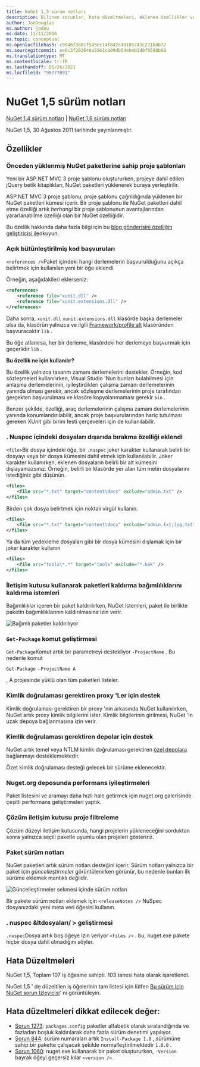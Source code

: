 ```yaml
---
title: NuGet 1,5 sürüm notları
description: Bilinen sorunlar, hata düzeltmeleri, eklenen özellikler ve CCR 'ler dahil olmak üzere NuGet 1,5 sürüm notları.
author: JonDouglas
ms.author: jodou
ms.date: 11/11/2016
ms.topic: conceptual
ms.openlocfilehash: c9946f3d8cf545ec14f842c40105743c231b4b72
ms.sourcegitcommit: ee6c3f203648a5561c809db54ebeb1d0f0598b68
ms.translationtype: MT
ms.contentlocale: tr-TR
ms.lasthandoff: 01/26/2021
ms.locfileid: "98777091"
---
```

# <a name="nuget-15-release-notes"></a>NuGet 1,5 sürüm notları

[NuGet 1,4 sürüm notları](../release-notes/nuget-1.4.md)  |  [NuGet 1,6 sürüm notları](../release-notes/nuget-1.6.md)

NuGet 1,5, 30 Ağustos 2011 tarihinde yayınlanmıştır.

## <a name="features"></a>Özellikler

### <a name="project-templates-with-preinstalled-nuget-packages"></a>Önceden yüklenmiş NuGet paketlerine sahip proje şablonları
Yeni bir ASP.NET MVC 3 proje şablonu oluştururken, projeye dahil edilen jQuery betik kitaplıkları, NuGet paketleri yüklenerek buraya yerleştirilir.

ASP.NET MVC 3 proje şablonu, proje şablonu çağrıldığında yüklenen bir NuGet paketleri kümesi içerir. Bir proje şablonu ile NuGet paketleri dahil etme özelliği artık _herhangi_ bir proje şablonunun avantajlarından yararlanabilme özelliği olan bir NuGet özelliğidir.

Bu özellik hakkında daha fazla bilgi için bu [blog gönderisini özelliğin geliştiricisi ile](https://blogs.msdn.com/b/marcinon/archive/2011/07/08/project-templates-and-preinstalled-nuget-packages.aspx)okuyun.

### <a name="explicit-assembly-references"></a>Açık bütünleştirilmiş kod başvuruları

`<references />`Paket içindeki hangi derlemelerin başvurulduğunu açıkça belirtmek için kullanılan yeni bir öğe eklendi.

Örneğin, aşağıdakileri eklerseniz:

```xml
<references>
    <reference file="xunit.dll" />
    <reference file="xunit.extensions.dll" />
</references>
```

Daha sonra, `xunit.dll` `xunit.extensions.dll` klasörde başka derlemeler olsa da, klasörün yalnızca ve ilgili [Framework/profile alt](../reference/nuspec.md#explicit-assembly-references) klasöründen başvuracaktır `lib` .

Bu öğe atlanırsa, her bir derleme, klasördeki her derlemeye başvurmak için geçerlidir `lib` .

__Bu özellik ne için kullanılır?__

Bu özellik yalnızca tasarım zamanı derlemelerini destekler. Örneğin, kod sözleşmeleri kullanılırken, Visual Studio 'Nun bunları bulabilmesi için anlaşma derlemelerinin, iyileştirdikleri çalışma zamanı derlemelerinin yanında olması gerekir, ancak sözleşme derlemelerinin proje tarafından gerçekten başvurulması ve klasöre kopyalanmaması gerekir `bin` .

Benzer şekilde, özelliği, araç derlemelerinin çalışma zamanı derlemelerinin yanında konumlandırılabilir, ancak proje başvurularından hariç tutulması gereken XUnit gibi birim testi çerçeveleri için de kullanılabilir.

### <a name="added-ability-to-exclude-files-in-the-nuspec"></a>. Nuspec içindeki dosyaları dışarıda bırakma özelliği eklendi
`<file>`Bir dosya içindeki öğe, bir `.nuspec` joker karakter kullanarak belirli bir dosyayı veya bir dosya kümesini dahil etmek için kullanılabilir. Joker karakter kullanırken, eklenen dosyaların belirli bir alt kümesini dışlayamazsınız. Örneğin, belirli bir klasörde yer alan tüm metin dosyalarını istediğiniz gibi düşünün.

```xml
<files>
    <file src="*.txt" target="content\docs" exclude="admin.txt" />
</files>
```

Birden çok dosya belirtmek için noktalı virgül kullanın.

```xml
<files>
    <file src="*.txt" target="content\docs" exclude="admin.txt;log.txt" />
</files>
```

Ya da tüm yedekleme dosyaları gibi bir dosya kümesini dışlamak için bir joker karakter kullanın

```xml
<files>
    <file src="tools\*.*" target="tools" exclude="*.bak" />
</files>
```

### <a name="removing-packages-using-the-dialog-prompts-to-remove-dependencies"></a>İletişim kutusu kullanarak paketleri kaldırma bağımlılıklarını kaldırma istemleri
Bağımlılıklar içeren bir paket kaldırılırken, NuGet istemleri, paket ile birlikte paketin bağımlılıklarının kaldırılmasına izin verir.

![Bağımlı paketler kaldırılıyor](./media/remove-dependent-packages.png)


### <a name="get-package-command-improvement"></a>`Get-Package` komut geliştirmesi
`Get-Package`Komut artık bir parametreyi destekliyor `-ProjectName` . Bu nedenle komut

```
Get-Package –ProjectName A
```

, A projesinde yüklü olan tüm paketleri listeler.

### <a name="support-for-proxies-that-require-authentication"></a>Kimlik doğrulaması gerektiren proxy 'Ler için destek
Kimlik doğrulaması gerektiren bir proxy 'nin arkasında NuGet kullanılırken, NuGet artık proxy kimlik bilgilerini ister. Kimlik bilgilerinin girilmesi, NuGet 'in uzak depoya bağlanmasına izin verir.

### <a name="support-for-repositories-that-require-authentication"></a>Kimlik doğrulaması gerektiren depolar için destek
NuGet artık temel veya NTLM kimlik doğrulaması gerektiren [özel depolara](../hosting-packages/local-feeds.md) bağlanmayı desteklemektedir.

Özet kimlik doğrulaması desteği gelecek bir sürüme eklenecektir.

### <a name="performance-improvements-to-the-nugetorg-repository"></a>Nuget.org deposunda performans iyileştirmeleri
Paket listesini ve aramayı daha hızlı hale getirmek için nuget.org galerisinde çeşitli performans geliştirmeleri yaptık.

### <a name="solution-dialog-project-filtering"></a>Çözüm iletişim kutusu proje filtreleme
Çözüm düzeyi iletişim kutusunda, hangi projelerin yükleneceğini sorduktan sonra yalnızca seçili paketle uyumlu olan projeleri gösteririz.

### <a name="package-release-notes"></a>Paket sürüm notları
NuGet paketleri artık sürüm notları desteğini içerir. Sürüm notları yalnızca bir paket için _güncelleştirmeler_ görüntülenirken görünür, bu nedenle bunları ilk sürüme eklemek mantıklı değildir.

![Güncelleştirmeler sekmesi içinde sürüm notları](./media/manage-nuget-packages-release-notes.png)

Bir pakete sürüm notları eklemek için `<releaseNotes />` NuSpec dosyanızdaki yeni meta veri öğesini kullanın.

### <a name="nuspec-ltfiles-gt-improvement"></a>. nuspec &ltdosyaları/ &gt; geliştirmesi
`.nuspec`Dosya artık boş öğeye izin veriyor `<files />` . bu, nuget.exe pakete hiçbir dosya dahil olmadığını söyler.

## <a name="bug-fixes"></a>Hata Düzeltmeleri
NuGet 1,5, Toplam 107 iş öğesine sahipti. 103 tanesi hata olarak işaretlendi.

NuGet 1,5 ' de düzeltilen iş öğelerinin tam listesi için lütfen [Bu sürüm Için NuGet sorun İzleyicisi](http://nuget.codeplex.com/workitem/list/advanced?keyword=&status=All&type=All&priority=All&release=NuGet%201.5&assignedTo=All&component=All&sortField=Summary&sortDirection=Descending&page=0)' ni görüntüleyin.

## <a name="bug-fixes-worth-noting"></a>Hata düzeltmeleri dikkat edilecek değer:

* [Sorun 1273](http://nuget.codeplex.com/workitem/1273): `packages.config` paketler alfabetik olarak sıralandığında ve fazladan boşluk kaldırılarak daha fazla sürüm denetimi yapılıyor.
* [Sorun 844](http://nuget.codeplex.com/workitem/844): sürüm numaraları artık `Install-Package 1.0` , sürümüne sahip bir pakette çalışacak şekilde normalleştirilmektedir `1.0.0` .
* [Sorun 1060](http://nuget.codeplex.com/workitem/1060): nuget.exe kullanarak bir paket oluştururken, `-Version` bayrak öğeyi geçersiz kılar `<version />` .
